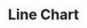 ---
title: "Line Chart"

categories: ['']

tags: ['Line', 'Chart']

arabic: ['المخطط الخطي']

publishers: ['معجم مصطلحات التعلم الآلي والتعلم العميق وعلم البيانات']

types: "word"

slug: ""
---